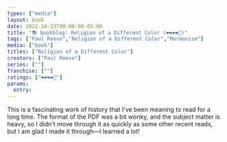 ```yaml
---
types: ["media"]
layout: book
date: 2022-10-23T00:00:00-05:00
title: "📚 bookblog: Religion of a Different Color (❤️❤️❤️❤️🖤)"
tags: ["Paul Reeve","Religion of a Different Color","Mormonism"]
media: ["book"]
titles: ["Religion of a Different Color"]
creators: ["Paul Reeve"]
series: [""]
franchise: [""]
ratings: ["❤️❤️❤️❤️🖤"]
params:
  entry:
---
```


This is a fascinating work of history that I've been meaning to read for a long time. The format of the PDF was a bit wonky, and the subject matter is heavy, so I didn't move through it as quickly as some other recent reads, but I am glad I made it through—I learned a lot!